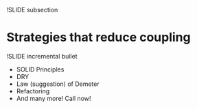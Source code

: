 !SLIDE subsection

# Strategies that reduce coupling

!SLIDE incremental bullet

* SOLID Principles
* DRY
* Law (suggestion) of Demeter
* Refactoring
* And many more! Call now!